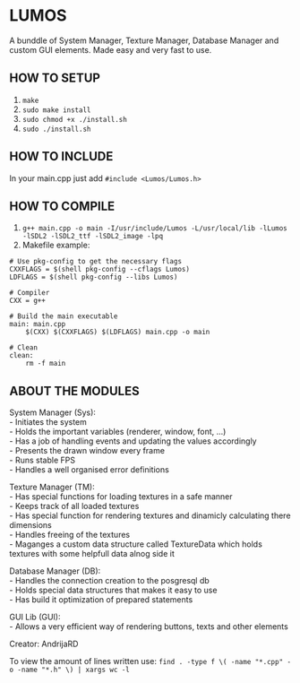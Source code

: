 # LUMOS

A bunddle of System Manager, Texture Manager, Database Manager and custom GUI elements.
Made easy and very fast to use.

## HOW TO SETUP ##
1. `make`
2. `sudo make install`
3. `sudo chmod +x ./install.sh`
4. `sudo ./install.sh`

## HOW TO INCLUDE ##
In your main.cpp just add `#include <Lumos/Lumos.h>`

## HOW TO COMPILE ##
1. `g++ main.cpp -o main -I/usr/include/Lumos -L/usr/local/lib -lLumos -lSDL2 -lSDL2_ttf -lSDL2_image -lpq`
2. Makefile example:
```
# Use pkg-config to get the necessary flags
CXXFLAGS = $(shell pkg-config --cflags Lumos)
LDFLAGS = $(shell pkg-config --libs Lumos)

# Compiler
CXX = g++

# Build the main executable
main: main.cpp
    $(CXX) $(CXXFLAGS) $(LDFLAGS) main.cpp -o main

# Clean
clean:
    rm -f main
```

## ABOUT THE MODULES

System Manager (Sys):  
    - Initiates the system  
    - Holds the important variables (renderer, window, font, ...)  
    - Has a job of handling events and updating the values accordingly  
    - Presents the drawn window every frame  
    - Runs stable FPS  
    - Handles a well organised error definitions  

Texture Manager (TM):  
    - Has special functions for loading textures in a safe manner  
    - Keeps track of all loaded textures  
    - Has special function for rendering textures and dinamicly calculating there dimensions  
    - Handles freeing of the textures  
    - Maganges a custom data structure called TextureData which holds textures with some helpfull data alnog side it  
  
Database Manager (DB):  
    - Handles the connection creation to the posgresql db  
    - Holds special data structures that makes it easy to use  
    - Has build it optimization of prepared statements  

GUI Lib (GUI):  
    - Allows a very efficient way of rendering buttons, texts and other elements  

Creator: AndrijaRD  

To view the amount of lines written use:
` find . -type f \( -name "*.cpp" -o -name "*.h" \) | xargs wc -l `
